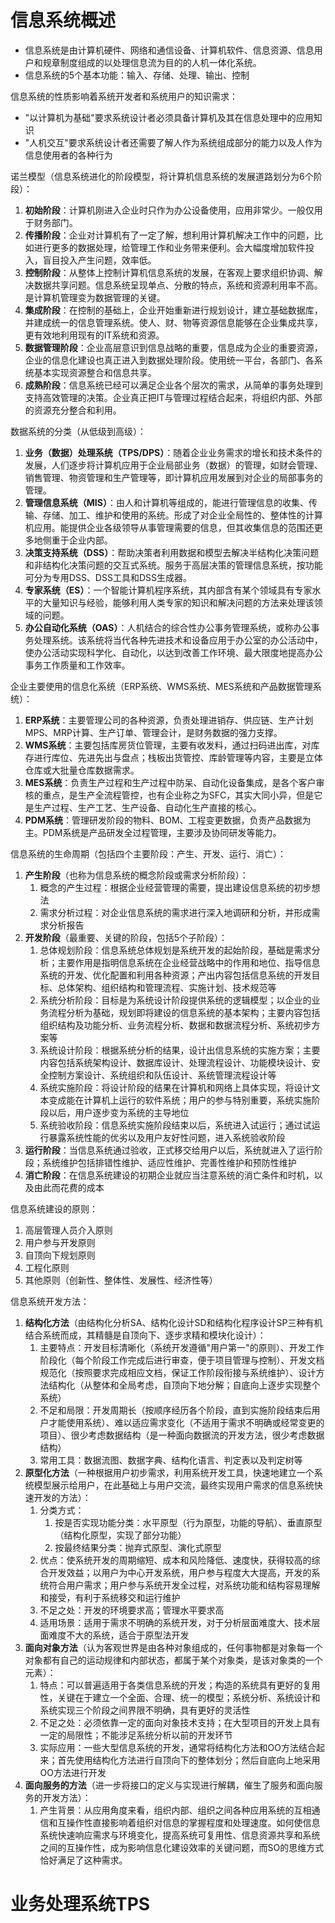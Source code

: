 # 信息系统概述

- 信息系统是由计算机硬件、网络和通信设备、计算机软件、信息资源、信息用户和规章制度组成的以处理信息流为目的的人机一体化系统。
- 信息系统的5个基本功能：输入、存储、处理、输出、控制

信息系统的性质影响着系统开发者和系统用户的知识需求：

- "以计算机为基础"要求系统设计者必须具备计算机及其在信息处理中的应用知识
-  "人机交互"要求系统设计者还需要了解人作为系统组成部分的能力以及人作为信息使用者的各种行为

诺兰模型（信息系统进化的阶段模型，将计算机信息系统的发展道路划分为6个阶段）：

1. **初始阶段**：计算机刚进入企业时只作为办公设备使用，应用非常少。一般仅用于财务部门。
2.  **传播阶段**：企业对计算机有了一定了解，想利用计算机解决工作中的问题，比如进行更多的数据处理，给管理工作和业务带来便利。会大幅度增加软件投入，盲目投入产生问题，效率低。
3.  **控制阶段**：从整体上控制计算机信息系统的发展，在客观上要求组织协调、解决数据共享问题。信息系统呈现单点、分散的特点，系统和资源利用率不高。是计算机管理变为数据管理的关键。
4. **集成阶段**：在控制的基础上，企业开始重新进行规划设计，建立基础数据库，并建成统一的信息管理系统。使人、财、物等资源信息能够在企业集成共享，更有效地利用现有的IT系统和资源。
5. **数据管理阶段**：企业高层意识到信息战略的重要，信息成为企业的重要资源，企业的信息化建设也真正进入到数据处理阶段。使用统一平台，各部门、各系统基本实现资源整合和信息共享。
6. **成熟阶段**：信息系统已经可以满足企业各个层次的需求，从简单的事务处理到支持高效管理的决策。企业真正把IT与管理过程结合起来，将组织内部、外部的资源充分整合和利用。

数据系统的分类（从低级到高级）：

1. **业务（数据）处理系统（TPS/DPS）**：随着企业业务需求的增长和技术条件的发展，人们逐步将计算机应用于企业局部业务（数据）的管理，如财会管理、销售管理、物资管理和生产管理等，即计算机应用发展到对企业的局部事务的管理。
2.  **管理信息系统（MIS）**：由人和计算机等组成的，能进行管理信息的收集、传输、存储、加工、维护和使用的系统。形成了对企业全局性的、整体性的计算机应用。能提供企业各级领导从事管理需要的信息，但其收集信息的范围还更多地侧重于企业内部。
3. **决策支持系统（DSS）**：帮助决策者利用数据和模型去解决半结构化决策问题和非结构化决策问题的交互式系统。服务于高层决策的管理信息系统，按功能可分为专用DSS、DSS工具和DSS生成器。
4. **专家系统（ES）**：一个智能计算机程序系统，其内部含有某个领域具有专家水平的大量知识与经验，能够利用人类专家的知识和解决问题的方法来处理该领域的问题。
5. **办公自动化系统（OAS）**：人机结合的综合性办公事务管理系统，或称办公事务处理系统。该系统将当代各种先进技术和设备应用于办公室的办公活动中，使办公活动实现科学化、自动化，以达到改善工作环境、最大限度地提高办公事务工作质量和工作效率。



企业主要使用的信息化系统（ERP系统、WMS系统、MES系统和产品数据管理系统）：

1. **ERP系统**：主要管理公司的各种资源，负责处理进销存、供应链、生产计划MPS、MRP计算、生产订单、管理会计，是财务数据的强力支撑。
2. **WMS系统**：主要包括库房货位管理，主要有收发料，通过扫码进出库，对库存进行库位、先进先出与盘点；栈板出货管控、库龄管理等内容，主要是立体仓库或大批量仓库数据需求。
3. **MES系统**：负责生产过程和生产过程中防呆、自动化设备集成，是各个客户审核的重点，是生产全流程管控，也有企业称之为SFC，其实大同小异，但是它是生产过程、生产工艺、生产设备、自动化生产直接的核心。
4. **PDM系统**：管理研发阶段的物料、BOM、工程变更数据，负责产品数据为主。PDM系统是产品研发全过程管理，主要涉及协同研发等能力。

信息系统的生命周期（包括四个主要阶段：产生、开发、运行、消亡）：

1. **产生阶段**（也称为信息系统的概念阶段或需求分析阶段）：
   1. 概念的产生过程：根据企业经营管理的需要，提出建设信息系统的初步想法
   2. 需求分析过程：对企业信息系统的需求进行深入地调研和分析，并形成需求分析报告
2. **开发阶段**（最重要、关键的阶段，包括5个子阶段）：
   1. 总体规划阶段：信息系统总体规划是系统开发的起始阶段，基础是需求分析；主要作用是指明信息系统在企业经营战略中的作用和地位、指导信息系统的开发、优化配置和利用各种资源；产出内容包括信息系统的开发目标、总体架构、组织结构和管理流程、实施计划、技术规范等
   2. 系统分析阶段：目标是为系统设计阶段提供系统的逻辑模型；以企业的业务流程分析为基础，规划即将建设的信息系统的基本架构；主要内容包括组织结构及功能分析、业务流程分析、数据和数据流程分析、系统初步方案等
   3. 系统设计阶段：根据系统分析的结果，设计出信息系统的实施方案；主要内容包括系统架构设计、数据库设计、处理流程设计、功能模块设计、安全控制方案设计、系统组织和队伍设计、系统管理流程设计等
   4. 系统实施阶段：将设计阶段的结果在计算机和网络上具体实现，将设计文本变成能在计算机上运行的软件系统；用户的参与特别重要，系统实施阶段以后，用户逐步变为系统的主导地位
   5. 系统验收阶段：信息系统实施阶段结束以后，系统进入试运行；通过试运行暴露系统性能的优劣以及用户友好性问题，进入系统验收阶段
3. **运行阶段**：当信息系统通过验收，正式移交给用户以后，系统就进入了运行阶段；系统维护包括排错性维护、适应性维护、完善性维护和预防性维护
4. **消亡阶段**：在信息系统建设的初期企业就应当注意系统的消亡条件和时机，以及由此而花费的成本

信息系统建设的原则：

1. 高层管理人员介入原则
2. 用户参与开发原则
3. 自顶向下规划原则
4. 工程化原则
5. 其他原则（创新性、整体性、发展性、经济性等）

信息系统开发方法：

1. **结构化方法**（由结构化分析SA、结构化设计SD和结构化程序设计SP三种有机结合系统而成，其精髓是自顶向下、逐步求精和模块化设计）：
   1. 主要特点：开发目标清晰化（系统开发遵循"用户第一"的原则）、开发工作阶段化（每个阶段工作完成后进行审查，便于项目管理与控制）、开发文档规范化（按照要求完成相应文档，保证工作阶段衔接与系统维护）、设计方法结构化（从整体和全局考虑，自顶向下地分解；自底向上逐步实现整个系统）
   2. 不足和局限：开发周期长（按顺序经历各个阶段，直到实施阶段结束后用户才能使用系统）、难以适应需求变化（不适用于需求不明确或经常变更的项目）、很少考虑数据结构（是一种面向数据流的开发方法，很少考虑数据结构）
   3. 常用工具：数据流图、数据字典、结构化语言、判定表以及判定树等
2. **原型化方法**（一种根据用户初步需求，利用系统开发工具，快速地建立一个系统模型展示给用户，在此基础上与用户交流，最终实现用户需求的信息系统快速开发的方法）：
   1. 分类方式：
      1. 按是否实现功能分类：水平原型（行为原型，功能的导航）、垂直原型（结构化原型，实现了部分功能）
      2. 按最终结果分类：抛弃式原型、演化式原型
   2. 优点：使系统开发的周期缩短、成本和风险降低、速度快，获得较高的综合开发效益；以用户为中心开发系统，用户参与程度大大提高，开发的系统符合用户需求；用户参与系统开发全过程，对系统功能和结构容易理解和接受，有利于系统移交和运行维护
   3. 不足之处：开发的环境要求高；管理水平要求高
   4. 适用场景：适用于需求不明确的系统开发，对于分析层面难度大、技术层面难度不大的系统，适合于原型法开发
3. **面向对象方法**（认为客观世界是由各种对象组成的，任何事物都是对象每一个对象都有自己的运动规律和内部状态，都属于某个对象类，是该对象类的一个元素）：
   1. 特点：可以普遍适用于各类信息系统的开发；构造的系统具有更好的复用性，关键在于建立一个全面、合理、统一的模型；系统分析、系统设计和系统实现三个阶段之间界限不明确，具有更好的灵活性
   2. 不足之处：必须依靠一定的面向对象技术支持；在大型项目的开发上具有一定的局限性；不能涉足系统分析以前的开发环节
   3. 实际应用：一些大型信息系统的开发，通常将结构化方法和OO方法结合起来；首先使用结构化方法进行自顶向下的整体划分；然后自底向上地采用OO方法进行开发
4. **面向服务的方法**（进一步将接口的定义与实现进行解耦，催生了服务和面向服务的开发方法）：
   1. 产生背景：从应用角度来看，组织内部、组织之间各种应用系统的互相通信和互操作性直接影响着组织对信息的掌握程度和处理速度。如何使信息系统快速响应需求与环境变化，提高系统可复用性、信息资源共享和系统之间的互操作性，成为影响信息化建设效率的关键问题，而SO的思维方式恰好满足了这种需求。



# 业务处理系统TPS